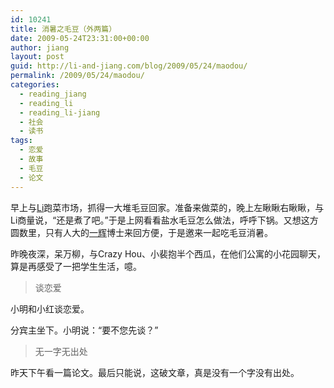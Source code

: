 ```yaml
---
id: 10241
title: 消暑之毛豆（外两篇）
date: 2009-05-24T23:31:00+00:00
author: jiang
layout: post
guid: http://li-and-jiang.com/blog/2009/05/24/maodou/
permalink: /2009/05/24/maodou/
categories:
  - reading_jiang
  - reading_li
  - reading_li-jiang
  - 社会
  - 读书
tags:
  - 恋爱
  - 故事
  - 毛豆
  - 论文
---
```

早上与<a href="http://li-and-jiang.com/blog/author/li/" target="_blank">Li</a>跑菜市场，抓得一大堆毛豆回家。准备来做菜的，晚上左瞅瞅右瞅瞅，与Li商量说，“还是煮了吧。”于是上网看看盐水毛豆怎么做法，呼呼下锅。又想这方圆数里，只有人大的<a href="http://yihui.name/cn/" target="_blank">一辉</a>博士来回方便，于是邀来一起吃毛豆消暑。

昨晚夜深，呆万柳，与Crazy Hou、小裴抱半个西瓜，在他们公寓的小花园聊天，算是再感受了一把学生生活，噫。

> 谈恋爱

小明和小红谈恋爱。

分宾主坐下。小明说：“要不您先谈？”

> 无一字无出处

昨天下午看一篇论文。最后只能说，这破文章，真是没有一个字没有出处。